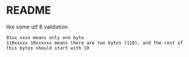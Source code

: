 # README

like some utf 8 validation

```
01xx xxxx means only one byte
110xxxxx 10xxxxxx means there are two bytes (110), and the rest of this bytes should start with 10
```


